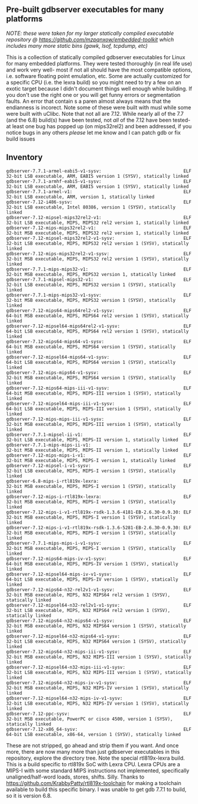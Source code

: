 ## Pre-built gdbserver executables for many platforms

*NOTE: these were taken for my larger statically compiled executable repository @ https://github.com/mzpqnxow/embedded-toolkit which includes many more static bins (gawk, lsof, tcpdump, etc)*

This is a collection of statically compiled gdbserver executables for Linux for many embedded platforms. They were tested thoroughly (in real life use)  and work very well- most if not all should have the most compatible options, i.e. software floating point emulation, etc. Some are actually customized for a specific CPU (i.e. the lexra build) so you might need to try a few on an exotic target because I didn't document things well enough while building. If you don't use the right one or you will get funny errors or segmentation faults. An error that contain s a paren almost always means that the endianness is incorect. Note some of these were built with musl while some were built with uClibc. Note that not all are 7.12. While nearly all of the 7.7 (and the 6.8) build(s) have been tested, not *all* of the 7.12 have been tested- at least one bug has popped up (on mips32rel2) and been addressed, if you notice bugs in any others *please* let me know and I can patch gdb or fix build issues

## Inventory

```
gdbserver-7.7.1-armel-eabi5-v1-sysv:                               ELF 32-bit LSB executable, ARM, EABI5 version 1 (SYSV), statically linked
gdbserver-7.7.1-armhf-eabi5-v1-sysv:                               ELF 32-bit LSB executable, ARM, EABI5 version 1 (SYSV), statically linked
gdbserver-7.7.1-armel-v1:                                          ELF 32-bit LSB executable, ARM, version 1, statically linked
gdbserver-7.12-i486-sysv:                                          ELF 32-bit LSB executable, Intel 80386, version 1 (SYSV), statically linked
gdbserver-7.12-mipsel-mips32rel2-v1:                               ELF 32-bit LSB executable, MIPS, MIPS32 rel2 version 1, statically linked
gdbserver-7.12-mips-mips32rel2-v1:                                 ELF 32-bit MSB executable, MIPS, MIPS32 rel2 version 1, statically linked
gdbserver-7.12-mipsel-mips32rel2-v1-sysv:                          ELF 32-bit LSB executable, MIPS, MIPS32 rel2 version 1 (SYSV), statically linked
gdbserver-7.12-mips-mips32rel2-v1-sysv:                            ELF 32-bit MSB executable, MIPS, MIPS32 rel2 version 1 (SYSV), statically linked
gdbserver-7.7.1-mips-mips32-v1:                                    ELF 32-bit MSB executable, MIPS, MIPS32 version 1, statically linked
gdbserver-7.7.1-mipsel-mips32-v1:                                  ELF 32-bit LSB executable, MIPS, MIPS32 version 1 (SYSV), statically linked
gdbserver-7.7.1-mips-mips32-v1-sysv:                               ELF 32-bit MSB executable, MIPS, MIPS32 version 1 (SYSV), statically linked
gdbserver-7.12-mips64-mips64rel2-v1-sysv:                          ELF 64-bit MSB executable, MIPS, MIPS64 rel2 version 1 (SYSV), statically linked
gdbserver-7.12-mipsel64-mips64rel2-v1-sysv:                        ELF 64-bit LSB executable, MIPS, MIPS64 rel2 version 1 (SYSV), statically linked
gdbserver-7.12-mips64-mips64-v1-sysv:                              ELF 64-bit MSB executable, MIPS, MIPS64 version 1 (SYSV), statically linked
gdbserver-7.12-mipsel64-mips64-v1-sysv:                            ELF 64-bit LSB executable, MIPS, MIPS64 version 1 (SYSV), statically linked
gdbserver-7.12-mips-mips64-v1-sysv:                                ELF 32-bit MSB executable, MIPS, MIPS64 version 1 (SYSV), statically linked
gdbserver-7.12-mips64-mips-iii-v1-sysv:                            ELF 64-bit MSB executable, MIPS, MIPS-III version 1 (SYSV), statically linked
gdbserver-7.12-mipsel64-mips-iii-v1-sysv:                          ELF 64-bit LSB executable, MIPS, MIPS-III version 1 (SYSV), statically linked
gdbserver-7.12-mips-mips-iii-v1-sysv:                              ELF 32-bit MSB executable, MIPS, MIPS-III version 1 (SYSV), statically linked
gdbserver-7.7.1-mipsel-ii-v1:                                      ELF 32-bit LSB executable, MIPS, MIPS-II version 1, statically linked
gdbserver-7.7.1-mips-mips-ii-v1:                                   ELF 32-bit MSB executable, MIPS, MIPS-II version 1, statically linked
gdbserver-7.12-mips-mips-i-v1:                                     ELF 32-bit MSB executable, MIPS, MIPS-I version 1, statically linked
gdbserver-7.12-mipsel-i-v1-sysv:                                   ELF 32-bit LSB executable, MIPS, MIPS-I version 1 (SYSV), statically linked
gdbserver-6.8-mips-i-rtl819x-lexra:                                ELF 32-bit MSB executable, MIPS, MIPS-I version 1 (SYSV), statically linked
gdbserver-7.12-mips-i-rtl819x-lexra:                               ELF 32-bit MSB executable, MIPS, MIPS-I version 1 (SYSV), statically linked
gdbserver-7.12-mips-i-v1-rtl819x-rsdk-1.3.6-4181-EB-2.6.30-0.9.30: ELF 32-bit MSB executable, MIPS, MIPS-I version 1 (SYSV), statically linked
gdbserver-7.12-mips-i-v1-rtl819x-rsdk-1.3.6-5281-EB-2.6.30-0.9.30: ELF 32-bit MSB executable, MIPS, MIPS-I version 1 (SYSV), statically linked
gdbserver-7.7.1-mips-mips-i-v1-sysv:                               ELF 32-bit MSB executable, MIPS, MIPS-I version 1 (SYSV), statically linked
gdbserver-7.12-mips64-mips-iv-v1-sysv:                             ELF 64-bit MSB executable, MIPS, MIPS-IV version 1 (SYSV), statically linked
gdbserver-7.12-mipsel64-mips-iv-v1-sysv:                           ELF 64-bit LSB executable, MIPS, MIPS-IV version 1 (SYSV), statically linked
gdbserver-7.12-mips64-n32-rel2v1-v1-sysv:                          ELF 32-bit MSB executable, MIPS, N32 MIPS64 rel2 version 1 (SYSV), statically linked
gdbserver-7.12-mipsel64-n32-rel2v1-v1-sysv:                        ELF 32-bit LSB executable, MIPS, N32 MIPS64 rel2 version 1 (SYSV), statically linked
gdbserver-7.12-mips64-n32-mips64-v1-sysv:                          ELF 32-bit MSB executable, MIPS, N32 MIPS64 version 1 (SYSV), statically linked
gdbserver-7.12-mipsel64-n32-mips64-v1-sysv:                        ELF 32-bit LSB executable, MIPS, N32 MIPS64 version 1 (SYSV), statically linked
gdbserver-7.12-mips64-n32-mips-iii-v1-sysv:                        ELF 32-bit MSB executable, MIPS, N32 MIPS-III version 1 (SYSV), statically linked
gdbserver-7.12-mipsel64-n32-mips-iii-v1-sysv:                      ELF 32-bit LSB executable, MIPS, N32 MIPS-III version 1 (SYSV), statically linked
gdbserver-7.12-mips64-n32-mips-iv-v1-sysv:                         ELF 32-bit MSB executable, MIPS, N32 MIPS-IV version 1 (SYSV), statically linked
gdbserver-7.12-mipsel64-n32-mips-iv-v1-sysv:                       ELF 32-bit LSB executable, MIPS, N32 MIPS-IV version 1 (SYSV), statically linked
gdbserver-7.12-ppc-sysv:                                           ELF 32-bit MSB executable, PowerPC or cisco 4500, version 1 (SYSV), statically linked
gdbserver-7.12-x86_64-sysv:                                        ELF 64-bit LSB executable, x86-64, version 1 (SYSV), statically linked
```

These are not stripped, go ahead and strip them if you want. And once more, there are now many more than just gdbserver executables in this repository, explore the directory tree. Note the special rtl819x-lexra build. This is a build specific to rtl819x SoC with Lexra CPU. Lexra CPUs are a MIPS-I with some standard MIPS instructions not implemented, specifically unaligned/half-word loads, stores, shifts. Silly. Thanks to https://github.com/KrabbyPatty/rtl819x-toolchain for making a toolchain available to build this specific binary. I was unable to get gdb 7.7.1 to build, so it is version 6.8.

